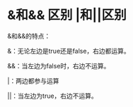 # &和&& 区别    |和||区别

&和&&的特点：

&：无论左边是true还是false，右边都运算。

&&：当左边为false时，右边不运算。





|：两边都参与运算

||：当左边为true，右边不运算。